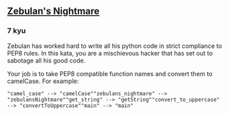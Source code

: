<h2><a href=https://www.codewars.com/kata/570fd7ad34e6130455001835/train/javascript target="_blank">Zebulan's Nightmare</a></h2><h3>7 kyu</h3><p>Zebulan has worked hard to write all his python code in strict compliance to PEP8 rules.  In this kata, you are a mischievous hacker that has set out to sabotage all his good code.</p><p>Your job is to take PEP8 compatible function names and convert them to camelCase.  For example:</p><pre><code class="language-javascript"><span class="cm-string">"camel_case"</span> <span class="cm-operator">--&gt;</span> <span class="cm-string">"camelCase"</span><span class="cm-string">"zebulans_nightmare"</span> <span class="cm-operator">--&gt;</span> <span class="cm-string">"zebulansNightmare"</span><span class="cm-string">"get_string"</span> <span class="cm-operator">--&gt;</span> <span class="cm-string">"getString"</span><span class="cm-string">"convert_to_uppercase"</span> <span class="cm-operator">--&gt;</span> <span class="cm-string">"convertToUppercase"</span><span class="cm-string">"main"</span> <span class="cm-operator">--&gt;</span> <span class="cm-string">"main"</span></code></pre>